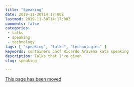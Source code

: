 ```yaml
---
title: "Speaking"
date: 2019-11-30T14:17:00Z
lastmod: 2019-11-30T14:17:00Z
comments: false
categories:
 - talks
 - speaking
 - technology
tags: [ "speaking", "talks", "technologies" ]
keywords: containers cncf Ricardo Aravena kata speaking
description: Talks that I've given
slug: speaking

---
```


[This page has been moved](/page/speaking/)
